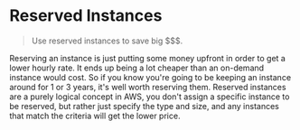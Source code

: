 # Reserved Instances

> Use reserved instances to save big $$$.

Reserving an instance is just putting some money upfront in order to get a lower hourly rate. It ends up being a lot cheaper than an on-demand instance would cost. So if you know you're going to be keeping an instance around for 1 or 3 years, it's well worth reserving them. Reserved instances are a purely logical concept in AWS, you don't assign a specific instance to be reserved, but rather just specify the type and size, and any instances that match the criteria will get the lower price.